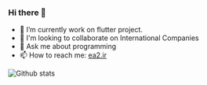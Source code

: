 
### Hi there 👋


- 🌱 I’m currently work on flutter project. 
- 👯 I'm looking to collaborate on International Companies
- 💬 Ask me about programming
- 📫 How to reach me: [ea2.ir](https://ea2.ir/index-en.html)


![Github stats](https://github-readme-stats.vercel.app/api?username=esmaeil-ahmadipour)


